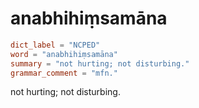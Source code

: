 # anabhihiṃsamāna

``` toml
dict_label = "NCPED"
word = "anabhihiṃsamāna"
summary = "not hurting; not disturbing."
grammar_comment = "mfn."
```

not hurting; not disturbing.


